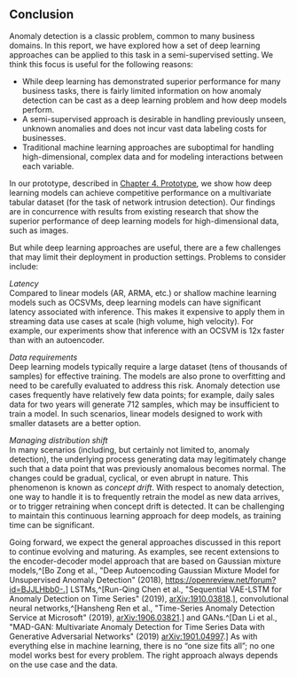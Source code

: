 ## Conclusion

Anomaly detection is a classic problem, common to many business domains. In this
report, we have explored how a set of deep learning approaches can be applied to this task in
a semi-supervised setting. We think this focus is useful for the following reasons: 
- While deep learning has demonstrated superior performance for many business
tasks, there is fairly limited information on how anomaly detection can be cast
as a deep learning problem and how deep models perform.
- A semi-supervised approach is desirable in handling previously unseen, unknown anomalies
and does not incur vast data labeling costs for businesses.
- Traditional machine learning approaches are suboptimal for handling 
high-dimensional, complex data and for modeling interactions between each variable.  
   
In our prototype, described in [Chapter 4. Prototype](#prototype), we show how deep learning models can achieve competitive
performance on a multivariate tabular dataset (for the task of network intrusion detection).
Our findings are in concurrence with results from existing research that show the superior
performance of deep learning models for high-dimensional data, such as images. 

But while deep learning approaches are useful, there are a few challenges
that may limit their deployment in production settings. Problems to consider include: 

_Latency_   
Compared to linear models (AR, ARMA, etc.) or shallow machine learning
models such as OCSVMs, deep learning models can have significant
latency associated with inference. This makes it expensive to apply them in
streaming data use cases at scale (high volume, high velocity). For example, our
experiments show that inference with an OCSVM is 12x faster than with an
autoencoder. 

_Data requirements_   
Deep learning models typically require a large dataset (tens of thousands of
samples) for effective training. The models are also prone to overfitting
and need to be carefully evaluated to address this risk. Anomaly detection use cases
frequently have relatively few data points; for example, daily sales data for two years will
generate 712 samples, which may be insufficient to train a model. In such
scenarios, linear models designed to work with smaller datasets are a better
option.  

_Managing distribution shift_   
In many scenarios (including, but certainly not limited to, anomaly detection),
the underlying process generating data may legitimately
change such that a data point that was previously anomalous becomes normal. The
changes could be gradual, cyclical, or even abrupt in nature. This phenomenon
is known as _concept drift_. With
respect to anomaly detection, one way to handle it is to frequently retrain
the model as new data arrives, or to trigger retraining when concept drift is
detected. It can be challenging to maintain this continuous learning approach
for deep models, as training time can be significant.  

Going forward, we expect the general approaches discussed in this report to
continue evolving and maturing. As examples, see recent extensions to the
encoder-decoder model approach that are based on Gaussian mixture models,^[Bo Zong et al., "Deep Autoencoding
Gaussian Mixture Model for Unsupervised Anomaly Detection" (2018), https://openreview.net/forum?id=BJJLHbb0-.] LSTMs,^[Run-Qing Chen et al., "Sequential
VAE-LSTM for Anomaly Detection on Time Series" (2019), [arXiv:1910.03818](https://arxiv.org/abs/1910.03818).], 
convolutional neural networks,^[Hansheng Ren et al., "Time-Series Anomaly Detection Service at
Microsoft" (2019), [arXiv:1906.03821](https://arxiv.org/abs/1906.03821).] and GANs.^[Dan Li et al., "MAD-GAN: Multivariate Anomaly Detection for Time Series Data with Generative Adversarial
Networks" (2019) [arXiv:1901.04997](https://arxiv.org/abs/1901.04997).]
As with everything else in machine learning, there is no “one size fits all”; no 
one model works best for every problem. The right approach always depends on the 
use case and the data. 
